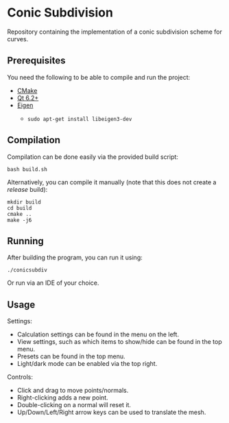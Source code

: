 # Conic Subdivision

Repository containing the implementation of a conic subdivision scheme for curves.


## Prerequisites

You need the following to be able to compile and run the project:

* [CMake](https://cmake.org/)
* [Qt 6.2+](https://www.qt.io/)
* [Eigen]() 
  * ```shell
    sudo apt-get install libeigen3-dev
    ```


## Compilation

Compilation can be done easily via the provided build script:

```shell
bash build.sh
```

Alternatively, you can compile it manually (note that this does not create a _release_ build):
```shell
mkdir build
cd build
cmake ..
make -j6
```

## Running

After building the program, you can run it using:

```shell
./conicsubdiv
```

Or run via an IDE of your choice.

## Usage

Settings:

- Calculation settings can be found in the menu on the left.
- View settings, such as which items to show/hide can be found in the top menu.
- Presets can be found in the top menu.
- Light/dark mode can be enabled via the top right.

Controls:

- Click and drag to move points/normals.
- Right-clicking adds a new point.
- Double-clicking on a normal will reset it.
- Up/Down/Left/Right arrow keys can be used to translate the mesh.